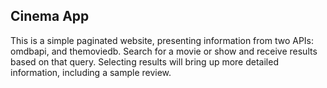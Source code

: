 ## Cinema App

This is a simple paginated website, presenting information from two APIs: omdbapi, and themoviedb. 
Search for a movie or show and receive results based on that query. Selecting results will bring up more detailed
information, including a sample review. 
